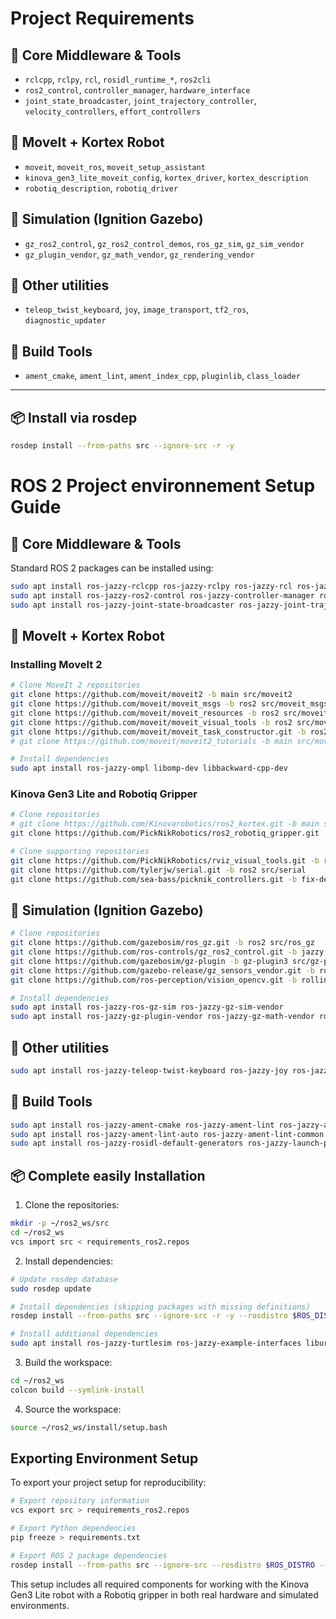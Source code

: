 # Project Requirements

## 🧠 Core Middleware & Tools
- `rclcpp`, `rclpy`, `rcl`, `rosidl_runtime_*`, `ros2cli`
- `ros2_control`, `controller_manager`, `hardware_interface`
- `joint_state_broadcaster`, `joint_trajectory_controller`, `velocity_controllers`, `effort_controllers`

## 🤖 MoveIt + Kortex Robot
- `moveit`, `moveit_ros`, `moveit_setup_assistant`
- `kinova_gen3_lite_moveit_config`, `kortex_driver`, `kortex_description`
- `robotiq_description`, `robotiq_driver`

## 🧩 Simulation (Ignition Gazebo)
- `gz_ros2_control`, `gz_ros2_control_demos`, `ros_gz_sim`, `gz_sim_vendor`
- `gz_plugin_vendor`, `gz_math_vendor`, `gz_rendering_vendor`

## 🧪 Other utilities
- `teleop_twist_keyboard`, `joy`, `image_transport`, `tf2_ros`, `diagnostic_updater`

## 🧰 Build Tools
- `ament_cmake`, `ament_lint`, `ament_index_cpp`, `pluginlib`, `class_loader`

---

## 📦 Install via rosdep
```bash
rosdep install --from-paths src --ignore-src -r -y
```


# ROS 2 Project environnement Setup Guide

## 🧠 Core Middleware & Tools

Standard ROS 2 packages can be installed using:
```bash
sudo apt install ros-jazzy-rclcpp ros-jazzy-rclpy ros-jazzy-rcl ros-jazzy-rosidl-runtime-cpp ros-jazzy-ros2cli
sudo apt install ros-jazzy-ros2-control ros-jazzy-controller-manager ros-jazzy-hardware-interface
sudo apt install ros-jazzy-joint-state-broadcaster ros-jazzy-joint-trajectory-controller ros-jazzy-velocity-controllers ros-jazzy-effort-controllers
```

## 🤖 MoveIt + Kortex Robot

### Installing MoveIt 2
```bash
# Clone MoveIt 2 repositories
git clone https://github.com/moveit/moveit2 -b main src/moveit2
git clone https://github.com/moveit/moveit_msgs -b ros2 src/moveit_msgs
git clone https://github.com/moveit/moveit_resources -b ros2 src/moveit_resources
git clone https://github.com/moveit/moveit_visual_tools -b ros2 src/moveit_visual_tools
git clone https://github.com/moveit/moveit_task_constructor.git -b ros2 src/moveit_task_constructor
# git clone https://github.com/moveit/moveit2_tutorials -b main src/moveit2_tutorials

# Install dependencies
sudo apt install ros-jazzy-ompl libomp-dev libbackward-cpp-dev
```

### Kinova Gen3 Lite and Robotiq Gripper
```bash
# Clone repositories
# git clone https://github.com/Kinovarobotics/ros2_kortex.git -b main src/ros2_kortex
git clone https://github.com/PickNikRobotics/ros2_robotiq_gripper.git -b main src/ros2_robotiq_gripper

# Clone supporting repositories
git clone https://github.com/PickNikRobotics/rviz_visual_tools.git -b ros2 src/rviz_visual_tools
git clone https://github.com/tylerjw/serial.git -b ros2 src/serial
git clone https://github.com/sea-bass/picknik_controllers.git -b fix-deprecated-realtime-tools-imports src/picknik_controllers
```

## 🧩 Simulation (Ignition Gazebo)

```bash
# Clone repositories
git clone https://github.com/gazebosim/ros_gz.git -b ros2 src/ros_gz
git clone https://github.com/ros-controls/gz_ros2_control.git -b jazzy src/gz_ros2_control
git clone https://github.com/gazebosim/gz-plugin -b gz-plugin3 src/gz-plugin
git clone https://github.com/gazebo-release/gz_sensors_vendor.git -b rolling src/gz_sensors_vendor
git clone https://github.com/ros-perception/vision_opencv.git -b rolling src/vision_opencv

# Install dependencies
sudo apt install ros-jazzy-ros-gz-sim ros-jazzy-gz-sim-vendor
sudo apt install ros-jazzy-gz-plugin-vendor ros-jazzy-gz-math-vendor ros-jazzy-gz-rendering-vendor
```

## 🧪 Other utilities

```bash
sudo apt install ros-jazzy-teleop-twist-keyboard ros-jazzy-joy ros-jazzy-image-transport ros-jazzy-tf2-ros ros-jazzy-diagnostic-updater
```

## 🧰 Build Tools

```bash
sudo apt install ros-jazzy-ament-cmake ros-jazzy-ament-lint ros-jazzy-ament-index-cpp ros-jazzy-pluginlib ros-jazzy-class-loader
sudo apt install ros-jazzy-ament-lint-auto ros-jazzy-ament-lint-common ros-jazzy-ament-cmake-xmllint
sudo apt install ros-jazzy-rosidl-default-generators ros-jazzy-launch-param-builder ros-jazzy-ros2cli-common-extensions
```

## 📦 Complete easily Installation

1. Clone the repositories:
```bash
mkdir -p ~/ros2_ws/src
cd ~/ros2_ws
vcs import src < requirements_ros2.repos
```

2. Install dependencies:
```bash
# Update rosdep database
sudo rosdep update

# Install dependencies (skipping packages with missing definitions)
rosdep install --from-paths src --ignore-src -r -y --rosdistro $ROS_DISTRO --skip-keys="backward_ros ament_lint_common example_interfaces ament_cmake_xmllint ament_lint_auto launch_param_builder joy ros2cli_common_extensions rsl rosidl_default_generators urdfdom_headers ompl turtlesim"

# Install additional dependencies
sudo apt install ros-jazzy-turtlesim ros-jazzy-example-interfaces liburdfdom-headers-dev libbackward-cpp-dev
```

3. Build the workspace:
```bash
cd ~/ros2_ws
colcon build --symlink-install
```

4. Source the workspace:
```bash
source ~/ros2_ws/install/setup.bash
```

## Exporting Environment Setup

To export your project setup for reproducibility:

```bash
# Export repository information
vcs export src > requirements_ros2.repos

# Export Python dependencies
pip freeze > requirements.txt

# Export ROS 2 package dependencies
rosdep install --from-paths src --ignore-src --rosdistro $ROS_DISTRO --simulate > ros2_dependencies.txt
```

This setup includes all required components for working with the Kinova Gen3 Lite robot with a Robotiq gripper in both real hardware and simulated environments.